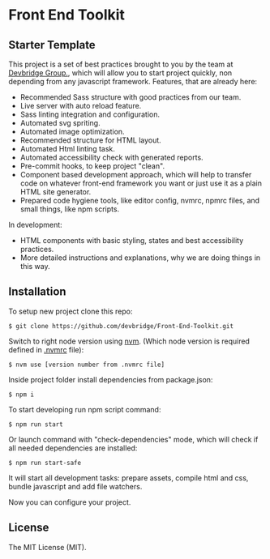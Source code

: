 # Front End Toolkit

## Starter Template ##
This project is a set of best practices brought to you by the team at [Devbridge Group.](https://www.devbridge.com/), which will allow you to start project quickly, non depending from any javascript framework.
Features, that are already here:
*  Recommended Sass structure with good practices from our team.
*  Live server with auto reload feature.
*  Sass linting integration and configuration. 
*  Automated svg spriting.
*  Automated image optimization.
*  Recommended structure for HTML layout.
*  Automated Html linting task.
*  Automated accessibility check with generated reports.
*  Pre-commit hooks, to keep project "clean".
*  Component based development approach, which will help to transfer code on whatever front-end framework you want or just use it as a plain HTML site generator.
*  Prepared code hygiene tools, like editor config, nvmrc, npmrc files, and small things, like npm scripts.

In development:
*  HTML components with basic styling, states and best accessibility practices.
*  More detailed instructions and explanations, why we are doing things in this way.

## Installation

To setup new project clone this repo:

    $ git clone https://github.com/devbridge/Front-End-Toolkit.git

Switch to right node version using [nvm](https://github.com/creationix/nvm). (Which node version is required defined in [.nvmrc](https://github.com/devbridge/Front-End-Toolkit/blob/v2-dev/.nvmrc) file):

    $ nvm use [version number from .nvmrc file]

Inside project folder install dependencies from package.json:

    $ npm i

To start developing run npm script command:

    $ npm run start
Or launch command with "check-dependencies" mode, which will check if all needed dependencies are installed:

    $ npm run start-safe

It will start all development tasks: prepare assets, compile html and css, bundle javascript and add file watchers.

Now you can configure your project.


## License

The MIT License (MIT).
